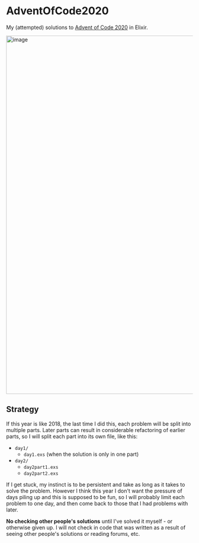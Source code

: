 # AdventOfCode2020

My (attempted) solutions to [Advent of Code 2020](https://adventofcode.com/2020) in Elixir.

<img width="967" alt="image" src="https://user-images.githubusercontent.com/498229/100191430-6fc5be80-2f33-11eb-8a96-21d87c503c74.png">

## Strategy

If this year is like 2018, the last time I did this, each problem will be split into multiple parts.
Later parts can result in considerable refactoring of earlier parts, so I will split each part into its own file, like this:

* `day1/`
  * `day1.exs` (when the solution is only in one part)
* `day2/`
  * `day2part1.exs`
  * `day2part2.exs`

If I get stuck, my instinct is to be persistent and take as long as it takes to solve the problem.
However I think this year I don't want the pressure of days piling up and this is supposed to be fun,
so I will probably limit each problem to one day, and then come back to those that I had problems with later.

**No checking other people's solutions** until I've solved it myself - or otherwise given up.
I will not check in code that was written as a result of seeing other people's solutions or reading forums, etc.
